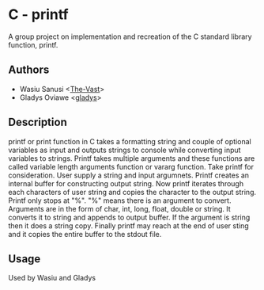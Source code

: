 # C - printf
A group project on implementation and recreation of the C standard library function, printf.

## Authors
* Wasiu Sanusi <[The-Vast](https://github.com/The-Vast)>
* Gladys Oviawe <[gladys](https://github.com/gladysgodwin)>

## Description
printf or print function in C takes a formatting string and couple of optional variables as input and outputs strings to console while converting input variables to strings.
Printf takes multiple arguments and these functions are called variable length arguments function or vararg function. Take printf for consideration. User supply a string and input argumnets. Printf creates an internal buffer for constructing output string. Now printf iterates through each characters of user string and copies the character to the output string. Printf only stops at "%". "%" means there is an argument to convert. Arguments are in the form of char, int, long, float, double or string. It converts it to string and appends to output buffer. If the argument is string then it does a string copy. Finally printf may reach at the end of user sting and it copies the entire buffer to the stdout file.

## Usage
Used by Wasiu and Gladys
